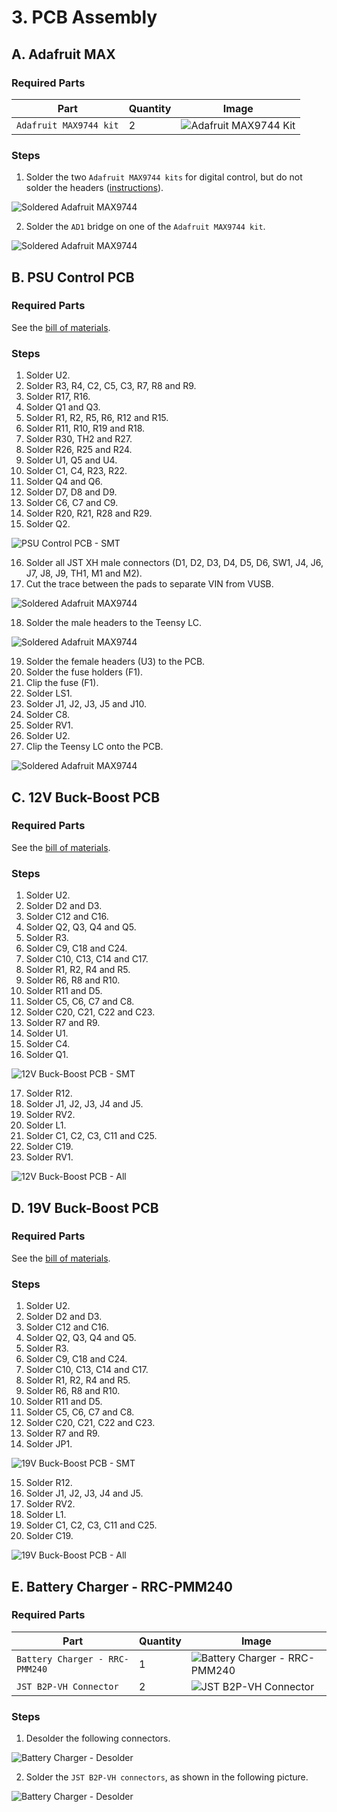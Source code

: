 # 3. PCB Assembly

## A. Adafruit MAX
### Required Parts
| Part                   | Quantity | Image                                                                          |
| ---------------------- | -------- | -------------------------------------------------------------------------------|
| `Adafruit MAX9744 kit` | 2        | ![Adafruit MAX9744 Kit](images/electronics/Adafruit%20MAX9744.jpg)             |

### Steps
1. Solder the two `Adafruit MAX9744 kits` for digital control, but do not solder the headers ([instructions](https://learn.adafruit.com/adafruit-20w-stereo-audio-amplifier-class-d-max9744/assembly)).

![Soldered Adafruit MAX9744](images/assemblies/03A%20Adafruit%20MAX9744%201.jpg)

2. Solder the `AD1` bridge on one of the `Adafruit MAX9744 kit`.

![Soldered Adafruit MAX9744](images/assemblies/03A%20Adafruit%20MAX9744%202.jpg)

## B. PSU Control PCB
### Required Parts
See the [bill of materials](00_ORDER_PRINT_LASER_CUTTING.md#psu-control-pcb).

### Steps
1. Solder U2.
2. Solder R3, R4, C2, C5, C3, R7, R8 and R9.
3. Solder R17, R16.
4. Solder Q1 and Q3.
5. Solder R1, R2, R5, R6, R12 and R15.
6. Solder R11, R10, R19 and R18.
7. Solder R30, TH2 and R27.
8. Solder R26, R25 and R24.
9. Solder U1, Q5 and U4.
10. Solder C1, C4, R23, R22.
11. Solder Q4 and Q6.
12. Solder D7, D8 and D9.
13. Solder C6, C7 and C9.
14. Solder R20, R21, R28 and R29.
15. Solder Q2.

![PSU Control PCB - SMT](images/assemblies/03B%20SMT.jpg)

16. Solder all JST XH male connectors (D1, D2, D3, D4, D5, D6, SW1, J4, J6, J7, J8, J9, TH1, M1 and M2).
17. Cut the trace between the pads to separate VIN from VUSB.

![Soldered Adafruit MAX9744](images/assemblies/03B%20cut%20Teensy.jpg)

18. Solder the male headers to the Teensy LC.

![Soldered Adafruit MAX9744](images/assemblies/03B%20Teensy.jpg)

19. Solder the female headers (U3) to the PCB.
20. Solder the fuse holders (F1).
21. Clip the fuse (F1).
22. Solder LS1.
23. Solder J1, J2, J3, J5 and J10.
24. Solder C8.
25. Solder RV1.
26. Solder U2.
27. Clip the Teensy LC onto the PCB.

![Soldered Adafruit MAX9744](images/assemblies/03B%20all.jpg)

## C. 12V Buck-Boost PCB
### Required Parts
See the [bill of materials](00_ORDER_PRINT_LASER_CUTTING.md#buck-boost-pcb).

### Steps
1. Solder U2.
2. Solder D2 and D3.
3. Solder C12 and C16.
4. Solder Q2, Q3, Q4 and Q5.
5. Solder R3.
6. Solder C9, C18 and C24.
7. Solder C10, C13, C14 and C17.
8. Solder R1, R2, R4 and R5.
9. Solder R6, R8 and R10.
10. Solder R11 and D5.
11. Solder C5, C6, C7 and C8.
12. Solder C20, C21, C22 and C23.
13. Solder R7 and R9.
14. Solder U1.
15. Solder C4.
16. Solder Q1.

![12V Buck-Boost PCB - SMT](images/assemblies/03C%20SMT.jpg)

17. Solder R12.
18. Solder J1, J2, J3, J4 and J5.
19. Solder RV2.
20. Solder L1.
21. Solder C1, C2, C3, C11 and C25.
22. Solder C19.
23. Solder RV1.

![12V Buck-Boost PCB - All](images/assemblies/03C%20all.jpg)

## D. 19V Buck-Boost PCB
### Required Parts
See the [bill of materials](00_ORDER_PRINT_LASER_CUTTING.md#buck-boost-pcb).

### Steps
1. Solder U2.
2. Solder D2 and D3.
3. Solder C12 and C16.
4. Solder Q2, Q3, Q4 and Q5.
5. Solder R3.
6. Solder C9, C18 and C24.
7. Solder C10, C13, C14 and C17.
8. Solder R1, R2, R4 and R5.
9. Solder R6, R8 and R10.
10. Solder R11 and D5.
11. Solder C5, C6, C7 and C8.
12. Solder C20, C21, C22 and C23.
13. Solder R7 and R9.
14. Solder JP1.

![19V Buck-Boost PCB - SMT](images/assemblies/03D%20SMT.jpg)

15. Solder R12.
16. Solder J1, J2, J3, J4 and J5.
17. Solder RV2.
18. Solder L1.
19. Solder C1, C2, C3, C11 and C25.
20. Solder C19.

![19V Buck-Boost PCB - All](images/assemblies/03D%20all.jpg)

## E. Battery Charger - RRC-PMM240

### Required Parts
| Part                           | Quantity | Image                                                              |
| ------------------------------ | -------- | ------------------------------------------------------------------ |
| `Battery Charger - RRC-PMM240` | 1        | ![Battery Charger - RRC-PMM240](images/electronics/RRC-PMM240.jpg) |
| `JST B2P-VH Connector`         | 2        | ![JST B2P-VH Connector](images/electronics/JST%20B2P-VH.jpg)       |

### Steps
1. Desolder the following connectors.

![Battery Charger - Desolder](images/assemblies/03E%20RRC-PMM240%20horizontal.jpg)

2. Solder the `JST B2P-VH connectors`, as shown in the following picture.

![Battery Charger - Desolder](images/assemblies/03E%20RRC-PMM240%20vertical.jpg)
